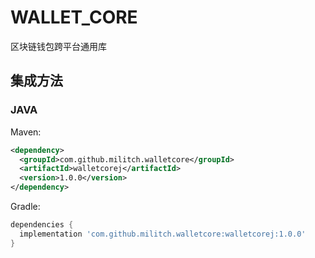 # WALLET_CORE

区块链钱包跨平台通用库

## 集成方法

### JAVA 

Maven:
```xml
<dependency>
  <groupId>com.github.militch.walletcore</groupId>
  <artifactId>walletcorej</artifactId>
  <version>1.0.0</version>
</dependency>
```

Gradle:
```gradle
dependencies {
  implementation 'com.github.militch.walletcore:walletcorej:1.0.0'
}
```
